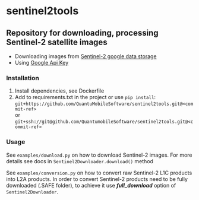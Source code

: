 # sentinel2tools

## Repository for downloading, processing Sentinel-2 satellite images

* Downloading images from [Sentinel-2 google data storage](https://cloud.google.com/storage/docs/public-datasets/sentinel-2)
* Using [Google Api Key](https://support.google.com/googleapi/answer/6251787?hl=en)

### Installation
1. Install dependencies, see Dockerfile
2. Add to requirements.txt in the project or use `pip install`:<br>
`git+https://github.com/QuantuMobileSoftware/sentinel2tools.git@<commit-ref>`
<br> or
`git+ssh://git@github.com/QuantumobileSoftware/sentinel2tools.git@<commit-ref>`

### Usage

See `examples/download.py` on how to download Sentinel-2 images. 
For more details see docs in `Sentinel2Downloader.download()` method

See `examples/conversion.py` on how to convert raw Sentinel-2 L1C products into L2A products. 
In order to convert Sentinel-2 products need to be fully downloaded (.SAFE folder), 
to achieve it use _**full_download**_ option of `Sentinel2Downloader`.
